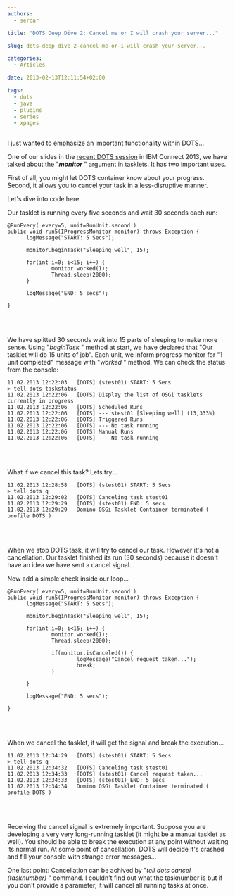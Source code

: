 ```yaml
---
authors:
  - serdar

title: "DOTS Deep Dive 2: Cancel me or I will crash your server..."

slug: dots-deep-dive-2-cancel-me-or-i-will-crash-your-server...

categories:
  - Articles

date: 2013-02-13T12:11:54+02:00

tags:
  - dots
  - java
  - plugins
  - series
  - xpages
---
```


I just wanted to emphasize an important functionality within DOTS...

One of our slides in the [recent DOTS session](https://speakerdeck.com/sbasegmez/bp207-meet-the-java-application-server-you-already-own-ibm-domino) in IBM Connect 2013, we have talked about the "***monitor*** " argument in tasklets. It has two important uses.
<!-- more -->
First of all, you might let DOTS container know about your progress. Second, it allows you to cancel your task in a less-disruptive manner.

Let's dive into code here.

Our tasklet is running every five seconds and wait 30 seconds each run:

```
@RunEvery( every=5, unit=RunUnit.second )
public void run5(IProgressMonitor monitor) throws Exception {
      logMessage("START: 5 Secs");
     
      monitor.beginTask("Sleeping well", 15);

      for(int i=0; i<15; i++) {
              monitor.worked(1);
              Thread.sleep(2000);
      }
     
      logMessage("END: 5 secs");

}
```

<br />

<br />

We have splitted 30 seconds wait into 15 parts of sleeping to make more sense. Using "*beginTask* " method at start, we have declared that "Our tasklet will do 15 units of job". Each unit, we inform progress monitor for "1 unit completed" message with "*worked* " method. We can check the status from the console:

```
11.02.2013 12:22:03   [DOTS] (stest01) START: 5 Secs
> tell dots taskstatus
11.02.2013 12:22:06   [DOTS] Display the list of OSGi tasklets currently in progress
11.02.2013 12:22:06   [DOTS] Scheduled Runs
11.02.2013 12:22:06   [DOTS] --- stest01 [Sleeping well] (13,333%)
11.02.2013 12:22:06   [DOTS] Triggered Runs
11.02.2013 12:22:06   [DOTS] --- No task running
11.02.2013 12:22:06   [DOTS] Manual Runs
11.02.2013 12:22:06   [DOTS] --- No task running
```

<br />

<br />

What if we cancel this task? Lets try...

```
11.02.2013 12:28:58   [DOTS] (stest01) START: 5 Secs
> tell dots q
11.02.2013 12:29:02   [DOTS] Canceling task stest01
11.02.2013 12:29:29   [DOTS] (stest01) END: 5 secs
11.02.2013 12:29:29   Domino OSGi Tasklet Container terminated ( profile DOTS )
```

<br />

<br />

When we stop DOTS task, it will try to cancel our task. However it's not a cancellation. Our tasklet finished its run (30 seconds) because it doesn't have an idea we have sent a cancel signal...

Now add a simple check inside our loop...

```
@RunEvery( every=5, unit=RunUnit.second )
public void run5(IProgressMonitor monitor) throws Exception {
      logMessage("START: 5 Secs");
     
      monitor.beginTask("Sleeping well", 15);
     
      for(int i=0; i<15; i++) {
              monitor.worked(1);
              Thread.sleep(2000);
             
              if(monitor.isCanceled()) {
                      logMessage("Cancel request taken...");
                      break;
              }
             
      }
     
      logMessage("END: 5 secs");

}
```

<br />

<br />

When we cancel the tasklet, it will get the signal and break the execution...

```
11.02.2013 12:34:29   [DOTS] (stest01) START: 5 Secs
> tell dots q
11.02.2013 12:34:32   [DOTS] Canceling task stest01
11.02.2013 12:34:33   [DOTS] (stest01) Cancel request taken...
11.02.2013 12:34:33   [DOTS] (stest01) END: 5 secs
11.02.2013 12:34:34   Domino OSGi Tasklet Container terminated ( profile DOTS )
```

<br />

<br />

Receiving the cancel signal is extremely important. Suppose you are developing a very very long-running tasklet (it might be a manual tasklet as well). You should be able to break the execution at any point without waiting its normal run. At some point of cancellation, DOTS will decide it's crashed and fill your console with strange error messages...

One last point: Cancellation can be achived by "*tell dots cancel (tasknumber)* " command. I couldn't find out what the tasknumber is but if you don't provide a parameter, it will cancel all running tasks at once.
